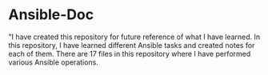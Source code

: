 # Ansible-Doc

"I have created this repository for future reference of what I have learned. In this repository, I have learned different Ansible tasks and created notes for each of them. There are 17 files in this repository where I have performed various Ansible operations.

